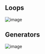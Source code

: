 ## Loops

![image](https://github.com/datorium/learning/assets/45357320/fc5e4f9b-ab1c-42f9-b898-1c510175e28d)

## Generators

![image](https://github.com/datorium/learning/assets/45357320/6b4efb9b-4c66-43d7-81b0-34e0669e3104)
